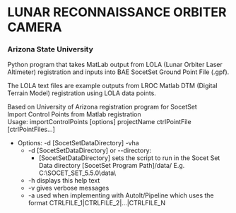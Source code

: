 # LUNAR RECONNAISSANCE ORBITER CAMERA                                         
### Arizona State University    
Python program that takes MatLab output from LOLA (Lunar Orbiter Laser Altimeter) registration and inputs into BAE SocetSet Ground Point File (.gpf).

The LOLA text files are example outputs from LROC Matlab DTM (Digital Terrain Model) registration using LOLA data points.

Based on University of Arizona registration program for SocetSet            
Import Control Points from Matlab registration                              
Usage: importControlPoints [options] projectName ctrlPointFile [ctrlPointFiles...]                                 
 * Options: -d [SocetSetDataDirectory] -vha
   * -d [SocetSetDataDirectory] or --directory:
     * [SocetSetDataDirectory] sets the script to run in the Socet Set Data directory [SocetSet Program Path]/data/ E.g. C:\SOCET_SET_5.5.0\data\
   * -h displays this help text
   * -v gives verbose messages
   * -a used when implementing with AutoIt/Pipeline which uses the format CTRLFILE_1|CTRLFILE_2|...|CTRLFILE_N  
